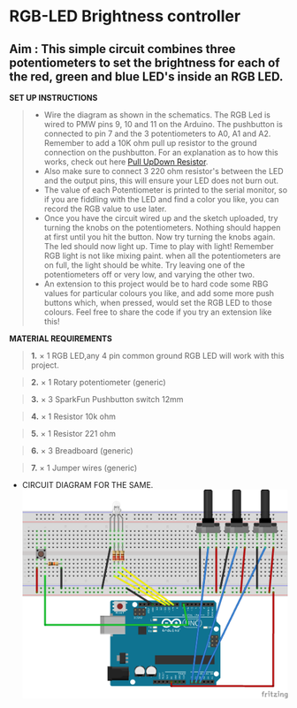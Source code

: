 # RGB-LED Brightness controller
## Aim : This simple circuit combines three potentiometers to set the brightness for each of the red, green and blue LED's inside an RGB LED.
**SET UP INSTRUCTIONS**
> - Wire the diagram as shown in the schematics. The RGB Led is wired to PMW pins 9, 10 and 11 on the Arduino. The pushbutton is connected to pin 7 and the 3 potentiometers to A0, A1 and A2. Remember to add a 10K ohm pull up resistor to the ground connection on the pushbutton. For an explanation as to how this works, check out here [Pull UpDown Resistor](https://playground.arduino.cc/CommonTopics/PullUpDownResistor).
> - Also make sure to connect 3 220 ohm resistor's between the LED and the output pins, this will ensure your LED does not burn out.
> - The value of each Potentiometer is printed to the serial monitor, so if you are fiddling with the LED and find a color you like, you can record the RGB value to use later.
> - Once you have the circuit wired up and the sketch uploaded, try turning the knobs on the potentiometers. Nothing should happen at first until you hit the button. Now try turning the knobs again. The led should now light up. Time to play with light! Remember RGB light is not like mixing paint. when all the potentiometers are on full, the light should be white. Try leaving one of the potentiometers off or very low, and varying the other two.
> - An extension to this project would be to hard code some RBG values for particular colours you like, and add some more push buttons which, when pressed, would set the RGB LED to those colours. Feel free to share the code if you try an extension like this!

**MATERIAL REQUIREMENTS**

> **1.** ×	1	RGB LED,any 4 pin common ground RGB LED will work with this project.

> **2.** ×	1	Rotary potentiometer (generic)

> **3.** ×	3	SparkFun Pushbutton switch 12mm

> **4.** × 1 Resistor 10k ohm

> **5.** × 1 Resistor 221 ohm

> **6.** × 3 Breadboard (generic)

> **7.** × 1 Jumper wires (generic)

- CIRCUIT DIAGRAM FOR THE SAME.
![IMG NOT FOUND](./img/IMG.png)

